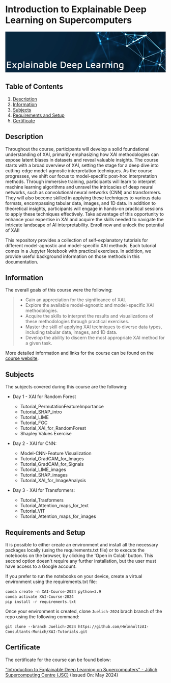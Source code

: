 # Introduction to Explainable Deep Learning on Supercomputers

![Course](images/banner.png)

## Table of Contents
1. [Description](#description)
2. [Information](#information)
3. [Subjects](#subjects)
4. [Requirements and Setup](#requirements)
5. [Certificate](#certificate)

<a name="descripton"></a>
## Description

Throughout the course, participants will develop a solid foundational understanding of XAI, primarily emphasizing how XAI methodologies can expose latent
biases in datasets and reveal valuable insights.
The course starts with a broad overview of XAI, setting the stage for a deep dive into cutting-edge model-agnostic interpretation techniques. As the course progresses, we shift our focus to model-specific post-hoc interpretation methods. Through immersive training, participants will learn to interpret machine learning algorithms and unravel the intricacies of deep neural networks, such as convolutional neural networks (CNN) and transformers. They will also become skilled in applying these techniques to various data formats, encompassing tabular data, images, and 1D data.
In addition to theoretical insights, participants will engage in hands-on practical sessions to apply these techniques effectively.
Take advantage of this opportunity to enhance your expertise in XAI and acquire the skills needed to navigate the intricate landscape of AI interpretability. Enroll now and unlock the potential of XAI!

This repository provides a collection of self-explanatory tutorials for different model-agnostic and model-specific XAI methods. Each tutorial comes in a Jupyter Notebook with practical exercises. In addition, we provide useful background information on those methods in this documentation.

<a name="information"></a>
## Information

The overall goals of this course were the following:
> - Gain an appreciation for the significance of XAI.
> - Explore the available model-agnostic and model-specific XAI methodologies.
> - Acquire the skills to interpret the results and visualizations of these methodologies through practical exercises.
> - Master the skill of applying XAI techniques to diverse data types, including tabular data, images, and 1D data.
> - Develop the ability to discern the most appropriate XAI method for a given task.

More detailed information and links for the course can be found on the [course website](https://xai-tutorials.readthedocs.io/en/latest/).

<a name="subjects"></a>
## Subjects

The subjects covered during this course are the following:

* Day 1 - XAI for Random Forest 
    + Tutorial_PermutationFeatureImportance
    + Tutorial_SHAP_intro
    + Tutorial_LIME
    + Tutorial_FGC
    + Tutorial_XAI_for_RandomForest
    + Shapley Values Exercise
    
* Day 2 - XAI for CNN:
    + Model-CNN-Feature Visualization
    + Tutorial_GradCAM_for_Images
    + Tutorial_GradCAM_for_Signals
    + Tutorial_LIME_images
    + Tutorial_SHAP_images
    + Tutorial_XAI_for_ImageAnalysis

    
* Day 3 - XAI for Transformers:
    + Tutorial_Trasformers
    + Tutorial_Attention_maps_for_text
    + Tutorial_VIT
    + Tutorial_Attention_maps_for_images

<a name="requirements"></a>
## Requirements and Setup

It is possible to either create an environment and install all the necessary packages locally (using the requirements.txt file) or to execute the notebooks on the browser, by clicking the 'Open in Colab' button. This second option doesn't require any further installation, but the user must have access to a Google account.

If you prefer to run the notebooks on your device, create a virtual environment using the requirements.txt file:
```
conda create -n XAI-Course-2024 python=3.9
conda activate XAI-Course-2024
pip install -r requirements.txt
```

Once your environment is created, clone `Juelich-2024` brach branch of the repo using the following command:

```
git clone --branch Juelich-2024 https://github.com/HelmholtzAI-Consultants-Munich/XAI-Tutorials.git
```

<a name="certificate"></a>
## Certificate

The certificate for the course can be found below:

["Introduction to Explainable Deep Learning on Supercomputers" - Jülich Supercomputing Centre (JSC)](https://github.com/HROlive/Introduction-to-Explainable-Deep-Learning-on-Supercomputers/blob/main/images/certificate.pdf) (Issued On: May 2024)
